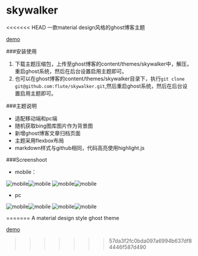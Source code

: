 # skywalker

<<<<<<< HEAD
一款material design风格的ghost博客主题

[demo](https://www.ldsun.com)

###安装使用

1. 下载主题压缩包，上传至ghost博客的content/themes/skywalker中，解压，重启ghost系统，然后在后台设置启用主题即可。
2. 也可以在ghost博客的content/themes/skywalker目录下，执行`git clone git@github.com:flute/skywalker.git`,然后重启ghost系统，然后在后台设置启用主题即可。

###主题说明

* 适配移动端和pc端
* 随机获取bing图库图片作为背景图
* 新增ghost博客文章归档页面
* 主题采用flexbox布局
* markdown样式与github相同，代码高亮使用highlight.js

###Screenshoot
* mobile：

![mobile](./screenshoot/m1.png)![mobile](./screenshoot/m2.png)
![mobile](./screenshoot/m3.png)![mobile](./screenshoot/m4.png)

* pc

![mobile](./screenshoot/pc1.png)![mobile](./screenshoot/pc2.png)
![mobile](./screenshoot/pc3.png)![mobile](./screenshoot/pc4.png)




=======
A material design style ghost theme

[demo](https://www.ldsun.com)

>>>>>>> 57da3f2fc0bda097a6994b637df84446f587d490
